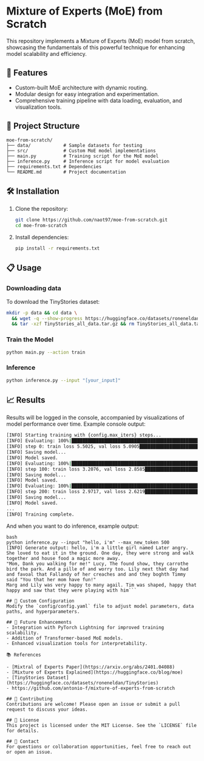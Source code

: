 # Mixture of Experts (MoE) from Scratch

This repository implements a Mixture of Experts (MoE) model from scratch, showcasing the fundamentals of this powerful technique for enhancing model scalability and efficiency.

## 🚀 Features
- Custom-built MoE architecture with dynamic routing.
- Modular design for easy integration and experimentation.
- Comprehensive training pipeline with data loading, evaluation, and visualization tools.

## 📂 Project Structure
```
moe-from-scratch/
├── data/            # Sample datasets for testing
├── src/             # Custom MoE model implementations
├── main.py          # Training script for the MoE model
├── inference.py     # Inference script for model evaluation
├── requirements.txt # Dependencies
└── README.md        # Project documentation
```

## 🛠️ Installation
1. Clone the repository:
   ```bash
   git clone https://github.com/naot97/moe-from-scratch.git
   cd moe-from-scratch
   ```
2. Install dependencies:
   ```bash
   pip install -r requirements.txt
   ```

## 📋 Usage
### Downloading data
To download the TinyStories dataset:
```bash
mkdir -p data && cd data \
  && wget -q --show-progress https://huggingface.co/datasets/roneneldan/TinyStories/resolve/main/TinyStories_all_data.tar.gz \
  && tar -xzf TinyStories_all_data.tar.gz && rm TinyStories_all_data.tar.gz
```

### Train the Model
```bash
python main.py --action train
```

### Inference
```bash
python inference.py --input "[your_input]"
```


## 📈 Results
Results will be logged in the console, accompanied by visualizations of model performance over time. Example console output:
```bash
[INFO] Starting training with {config.max_iters} steps...
[INFO] Evaluating: 100%|█████████████████████████████████████████████████████████████████████████████████████████████████████| 200/200 [00:00<00:00, 778.45it/s]
[INFO] step 0: train loss 5.5025, val loss 5.0905████████████████████████████████████████████████████▊                       | 154/200 [00:00<00:00, 790.92it/s]
[INFO] Saving model...
[INFO] Model saved.
[INFO] Evaluating: 100%|█████████████████████████████████████████████████████████████████████████████████████████████████████| 200/200 [00:00<00:00, 728.56it/s]
[INFO] step 100: train loss 3.2076, val loss 2.8585█████████████████████████████████████████████████████▊                    | 160/200 [00:00<00:00, 801.71it/s]
[INFO] Saving model...
[INFO] Model saved.
[INFO] Evaluating: 100%|█████████████████████████████████████████████████████████████████████████████████████████████████████| 200/200 [00:00<00:00, 457.24it/s]
[INFO] step 200: train loss 2.9717, val loss 2.6219██████████████████████████████████████████▏                               | 137/200 [00:00<00:00, 380.61it/s]
[INFO] Saving model...
[INFO] Model saved.
...
[INFO] Training complete.
```

And when you want to do inference, example output:
```
bash
python inference.py --input "hello, i'm" --max_new_token 500
[INFO] Generate output: hello, i'm a little girl named Later angry. She loved to eat it in the ground. One day, they were strong and walk together and house food a magic more away.
"Mom, Dank you walking for me!" Lucy, The found show, they carrothe bird the park. And a pille of and worry too. Lily next that day had and favoal that Fallandy of her creaches and and they boghth Timmy said "You that her mom have fun!"
Marg and Lily was very happy to many agail. Tim was shaped, happy that happy and saw that they were playing with him```

## 🧪 Custom Configuration
Modify the `config/config.yaml` file to adjust model parameters, data paths, and hyperparameters.

## 🧩 Future Enhancements
- Integration with PyTorch Lightning for improved training scalability.
- Addition of Transformer-based MoE models.
- Enhanced visualization tools for interpretability.

📚 References

- [Mixtral of Experts Paper](https://arxiv.org/abs/2401.04088)
- [Mixture of Experts Explained](https://huggingface.co/blog/moe)
- [TinyStories Dataset](https://huggingface.co/datasets/roneneldan/TinyStories)
- https://github.com/antonio-f/mixture-of-experts-from-scratch

## 🤝 Contributing
Contributions are welcome! Please open an issue or submit a pull request to discuss your ideas.

## 📄 License
This project is licensed under the MIT License. See the `LICENSE` file for details.

## 📧 Contact
For questions or collaboration opportunities, feel free to reach out or open an issue.

